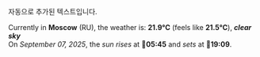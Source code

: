 
자동으로 추가된 텍스트입니다.

<!--START_SECTION:weather:moscow-->
Currently in **Moscow** (RU), the weather is: **21.9°C** (feels like **21.5°C**), ***clear sky***<br/>
On *September 07, 2025*, the *sun rises* at 🌅**05:45** and *sets* at 🌇**19:09**.
<!--END_SECTION:weather-->
